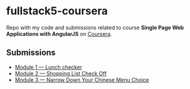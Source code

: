 # fullstack5-coursera
Repo with my code and submissions related to course **Single Page Web Applications with AngularJS** on [Coursera](http://Coursera.org).

## Submissions
* [Module 1 — Lunch checker](https://8kto.github.io/fullstack5-coursera/assignment1/)
* [Module 2 — Shopping List Check Off](https://8kto.github.io/fullstack5-coursera/assignment2/)
* [Module 3 — Narrow Down Your Chinese Menu Choice](https://8kto.github.io/fullstack5-coursera/assignment3/)


